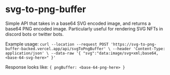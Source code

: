 # svg-to-png-buffer

Simple API that takes in a base64 SVG encoded image, and returns a base64 PNG encoded image. Particularly useful for rendering SVG NFTs in discord bots or twitter bots.

Example usage:
`
curl --location --request POST 'https://svg-to-png-buffer-backed.vercel.app/api/svgToPngBuffer' \
--header 'Content-Type: application/json' \
--data-raw '{
    "svg":"data:image/svg+xml;base64,<base-64-svg-here>"
}'
`

Response looks like:
`
{
    pngBuffer: <base-64-png-here>
}
`
